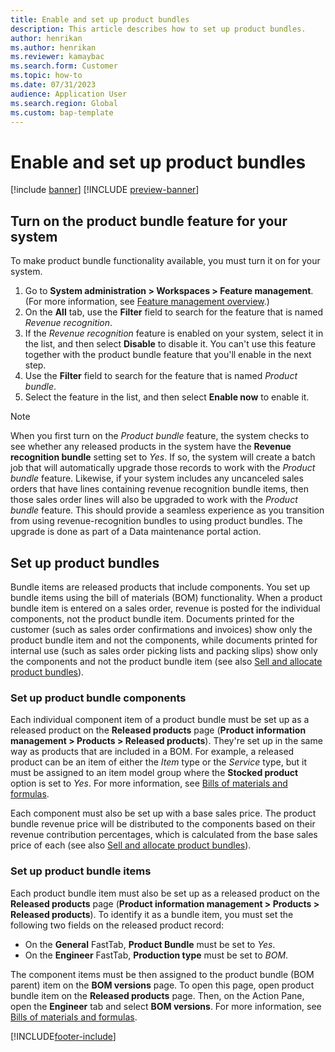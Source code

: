 ```yaml
---
title: Enable and set up product bundles 
description: This article describes how to set up product bundles.
author: henrikan
ms.author: henrikan
ms.reviewer: kamaybac
ms.search.form: Customer
ms.topic: how-to
ms.date: 07/31/2023
audience: Application User
ms.search.region: Global
ms.custom: bap-template
---
```


# Enable and set up product bundles

[!include [banner](../includes/banner.md)]
[!INCLUDE [preview-banner](../includes/preview-banner.md)]

## Turn on the product bundle feature for your system

To make product bundle functionality available, you must turn it on for your system.

1. Go to **System administration \> Workspaces \> Feature management**. (For more information, see [Feature management overview](../../fin-ops-core/fin-ops/get-started/feature-management/feature-management-overview.md).)
1. On the **All** tab, use the **Filter** field to search for the feature that is named *Revenue recognition*.
1. If the *Revenue recognition* feature is enabled on your system, select it in the list, and then select **Disable** to disable it. You can't use this feature together with the product bundle feature that you'll enable in the next step.
1. Use the **Filter** field to search for the feature that is named *Product bundle*.
1. Select the feature in the list, and then select **Enable now** to enable it.

> [!NOTE]
> When you first turn on the *Product bundle* feature, the system checks to see whether any released products in the system have the **Revenue recognition bundle** setting set to *Yes*. If so, the system will create a batch job that will automatically upgrade those records to work with the *Product bundle* feature. Likewise, if your system includes any uncanceled sales orders that have lines containing revenue recognition bundle items, then those sales order lines will also be upgraded to work with the *Product bundle* feature. This should provide a seamless experience as you transition from using revenue-recognition bundles to using product bundles. The upgrade is done as part of a Data maintenance portal action.

## Set up product bundles

Bundle items are released products that include components. You set up bundle items using the bill of materials (BOM) functionality. When a product bundle item is entered on a sales order, revenue is posted for the individual components, not the product bundle item. Documents printed for the customer (such as sales order confirmations and invoices) show only the product bundle item and not the components, while documents printed for internal use (such as sales order picking lists and packing slips) show only the components and not the product bundle item (see also [Sell and allocate product bundles](product-bundles-use.md)).

### Set up product bundle components

Each individual component item of a product bundle must be set up as a released product on the **Released products** page (**Product information management \> Products \> Released products**). They're set up in the same way as products that are included in a BOM. For example, a released product can be an item of either the *Item* type or the *Service* type, but it must be assigned to an item model group where the **Stocked product** option is set to *Yes*. For more information, see [Bills of materials and formulas](../production-control/bill-of-material-bom.md).

Each component must also be set up with a base sales price. The product bundle revenue price will be distributed to the components based on their revenue contribution percentages, which is calculated from the base sales price of each (see also [Sell and allocate product bundles](product-bundles-use.md)).

### Set up product bundle items

Each product bundle item must also be set up as a released product on the **Released products** page (**Product information management \> Products \> Released products**). To identify it as a bundle item, you must set the following two fields on the released product record:

- On the **General** FastTab, **Product Bundle** must be set to *Yes*.
- On the **Engineer** FastTab, **Production type** must be set to *BOM*.

The component items must be then assigned to the product bundle (BOM parent) item on the **BOM versions** page. To open this page, open product bundle item on the **Released products** page. Then, on the Action Pane, open the **Engineer** tab and select **BOM versions**. For more information, see [Bills of materials and formulas](../production-control/bill-of-material-bom.md).

[!INCLUDE[footer-include](../../includes/footer-banner.md)]
